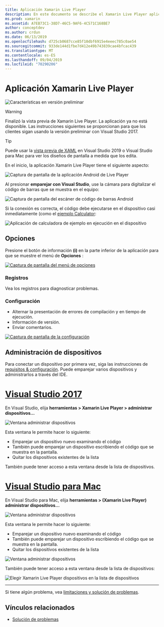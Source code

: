 ```yaml
---
title: Aplicación Xamarin Live Player
description: En este documento se describe el Xamarin Live Player aplicación, que se puede usar para obtener una vista previa de los cambios de código en el dispositivo. Describe el programa de instalación, los ejemplos, los registros, la configuración, la administración de dispositivos y mucho más.
ms.prod: xamarin
ms.assetid: A7EB73C1-38D7-46C5-9AF6-4C571C168BE7
author: conceptdev
ms.author: crdun
ms.date: 06/13/2019
ms.openlocfilehash: d725cb0687cce85f10dbf6915e4eeec785c0ae54
ms.sourcegitcommit: 933de144d1fbe7d412e49b743839cae4bfcac439
ms.translationtype: MT
ms.contentlocale: es-ES
ms.lasthandoff: 09/04/2019
ms.locfileid: "70290206"
---
```

# <a name="xamarin-live-player-app"></a>Aplicación Xamarin Live Player

![Características en versión preliminar](~/media/shared/preview.png)

> [!WARNING]
> Finalizó la vista previa de Xamarin Live Player. La aplicación ya no está disponible. Las instrucciones siguientes se proporcionan para que los clientes sigan usando la versión preliminar con Visual Studio 2017.

> [!TIP]
> Puede usar la [vista previa de XAML](~/xamarin-forms/xaml/xaml-previewer/index.md) en Visual Studio 2019 o Visual Studio para Mac para ver los diseños de pantalla a medida que los edita.

En el inicio, la aplicación Xamarin Live Player tiene el siguiente aspecto:

![Captura de pantalla de la aplicación Android de Live Player](player-images/app-android-sml.png)

Al presionar **emparejar con Visual Studio**, use la cámara para digitalizar el código de barras que se muestra en el equipo:

![Captura de pantalla del escáner de código de barras Android](player-images/scan-android-sml.png)

Si la conexión es correcta, el código debe ejecutarse en el dispositivo casi inmediatamente (como el [ejemplo Calculator](https://github.com/xamarin/mobile-samples/tree/master/LivePlayer/BasicCalculator):

![Aplicación de calculadora de ejemplo en ejecución en el dispositivo](player-images/basic-calculator-sml.png)

## <a name="options"></a>Opciones

Presione el botón de información **(i)** en la parte inferior de la aplicación para que se muestre el menú de **Opciones** :

[![Captura de pantalla del menú de opciones](player-images/options-sml.png)](player-images/options.png#lightbox)

### <a name="logs"></a>Registros

Vea los registros para diagnosticar problemas.

### <a name="settings"></a>Configuración

- Alternar la presentación de errores de compilación y en tiempo de ejecución.
- Información de versión.
- Enviar comentarios.

[![Captura de pantalla de la configuración](player-images/settings-sml.png)](player-images/settings.png#lightbox)

## <a name="managing-devices"></a>Administración de dispositivos

Para conectar un dispositivo por primera vez, siga las instrucciones de [requisitos & configuración](~/tools/live-player/install.md). Puede emparejar varios dispositivos y administrarlos a través del IDE.

# <a name="visual-studio-2017tabwindows"></a>[Visual Studio 2017](#tab/windows)

En Visual Studio, elija **herramientas > Xamarin Live Player > administrar dispositivos...**

![Ventana administrar dispositivos](player-images/manage-tools-menu-vs.png)

Esta ventana le permite hacer lo siguiente:

- Emparejar un dispositivo nuevo examinando el código
- También puede emparejar un dispositivo escribiendo el código que se muestra en la pantalla.
- Quitar los dispositivos existentes de la lista

También puede tener acceso a esta ventana desde la lista de dispositivos.

# <a name="visual-studio-for-mactabmacos"></a>[Visual Studio para Mac](#tab/macos)

En Visual Studio para Mac, elija **herramientas > (Xamarin Live Player) administrar dispositivos...**

![Ventana administrar dispositivos](player-images/manage-tools-menu.png)

Esta ventana le permite hacer lo siguiente:

- Emparejar un dispositivo nuevo examinando el código
- También puede emparejar un dispositivo escribiendo el código que se muestra en la pantalla.
- Quitar los dispositivos existentes de la lista

![Ventana administrar dispositivos](player-images/manage.png)

También puede tener acceso a esta ventana desde la lista de dispositivos:

![Elegir Xamarin Live Player dispositivos en la lista de dispositivos](player-images/manage-device-menu.png)

-----

Si tiene algún problema, vea [limitaciones y solución de problemas](~/tools/live-player/troubleshooting.md).

## <a name="related-links"></a>Vínculos relacionados

- [Solución de problemas](~/tools/live-player/troubleshooting.md)

